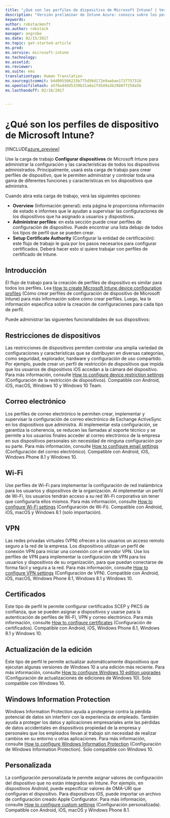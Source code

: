 ```yaml
---
title: "¿Qué son los perfiles de dispositivo de Microsoft Intune? | Versión preliminar de Intune Azure | Microsoft Docs"
description: "Versión preliminar de Intune Azure: conozca sobre los perfiles de dispositivo de Intune y cómo pueden ayudarle a administrar y proteger los dispositivos de su empresa."
keywords: 
author: robstackmsft
ms.author: robstack
manager: angrobe
ms.date: 02/15/2017
ms.topic: get-started-article
ms.prod: 
ms.service: microsoft-intune
ms.technology: 
ms.assetid: 
ms.reviewer: 
ms.suite: ems
translationtype: Human Translation
ms.sourcegitcommit: b4d095506215b775d56d172e9aabae1737757310
ms.openlocfilehash: a5f6ad4dd5339b31a6a1fd549a3b29b0ff258a5b
ms.lasthandoff: 02/16/2017


---
```


# <a name="what-are-microsoft-intune-device-profiles"></a>¿Qué son los perfiles de dispositivo de Microsoft Intune?

[!INCLUDE[azure_preview](../includes/azure_preview.md)]

Use la carga de trabajo **Configurar dispositivos** de Microsoft Intune para administrar la configuración y las características de todos los dispositivos administrados. Principalmente, usará esta carga de trabajo para crear perfiles de dispositivo, que le permiten administrar y controlar toda una gama de diferentes funciones y características en los dispositivos que administra.

Cuando abra esta carga de trabajo, verá las siguientes opciones:

- **Overview** (Información general): esta página le proporciona información de estado e informes que le ayudan a supervisar las configuraciones de los dispositivos que ha asignado a usuarios y dispositivos.
- **Administrar perfiles**: en esta sección puede crear perfiles de configuración de dispositivo. Puede encontrar una lista debajo de todos los tipos de perfil que se pueden crear.
- **Setup Certificate Authority** (Configurar la entidad de certificación): este flujo de trabajo le guía por los pasos necesarios para configurar certificados. Deberá hacer esto si quiere trabajar con perfiles de certificado de Intune.

## <a name="getting-started"></a>Introducción

El flujo de trabajo para la creación de perfiles de dispositivo es similar para todos los perfiles. Lea [How to create Microsoft Intune device configuration profiles](/intune-azure/configure-devices/how-to-create-device-profiles) (Cómo crear perfiles de configuración de dispositivo de Microsoft Intune) para más información sobre cómo crear perfiles. Luego, lea la información específica sobre la creación de configuraciones para cada tipo de perfil.

Puede administrar las siguientes funcionalidades de sus dispositivos:

## <a name="device-restrictions"></a>Restricciones de dispositivos
Las restricciones de dispositivos permiten controlar una amplia variedad de configuraciones y características que se distribuyen en diversas categorías, como seguridad, explorador, hardware y configuración de uso compartido. Por ejemplo, puede crear un perfil de restricción de dispositivos que impida que los usuarios de dispositivos iOS accedan a la cámara del dispositivo.
Para más información, consulte [How to configure device restriction settings](how-to-configure-device-restrictions.md) (Configuración de la restricción de dispositivos). Compatible con Android, iOS, macOS, Windows 10 y Windows 10 Team.

## <a name="email"></a>Correo electrónico
Los perfiles de correo electrónico le permiten crear, implementar y supervisar la configuración de correo electrónico de Exchange ActiveSync en los dispositivos que administra. Al implementar esta configuración, se garantiza la coherencia, se reducen las llamadas al soporte técnico y se permite a los usuarios finales acceder al correo electrónico de la empresa en sus dispositivos personales sin necesidad de ninguna configuración por su parte.
Para más información, consulte [How to configure email settings](how-to-configure-email-settings.md) (Configuración del correo electrónico). Compatible con Android, iOS, Windows Phone 8.1 y Windows 10.

## <a name="wi-fi"></a>Wi-Fi
Use perfiles de Wi-Fi para implementar la configuración de red inalámbrica para los usuarios y dispositivos de la organización. Al implementar un perfil de Wi-Fi, los usuarios tendrán acceso a su red Wi-Fi corporativa sin tener que configurarla ellos mismos.
Para más información, consulte [How to configure Wi-Fi settings](how-to-configure-wi-fi-settings.md) (Configuración de Wi-Fi). Compatible con Android, iOS, macOS y Windows 8.1 (solo importación).

## <a name="vpn"></a>VPN
Las redes privadas virtuales (VPN) ofrecen a los usuarios un acceso remoto seguro a la red de la empresa. Los dispositivos utilizan un perfil de conexión VPN para iniciar una conexión con el servidor VPN. Use los perfiles de VPN para implementar la configuración de VPN para los usuarios y dispositivos de su organización, para que puedan conectarse de forma fácil y segura a la red.
Para más información, consulte [How to configure VPN settings](how-to-configure-vpn-settings.md) (Configuración de VPN).
Compatible con Android, iOS, macOS, Windows Phone 8.1, Windows 8.1 y Windows 10.

## <a name="certificates"></a>Certificados
Este tipo de perfil le permite configurar certificados SCEP y PKCS de confianza, que se pueden asignar a dispositivos y usarse para la autenticación de perfiles de Wi-Fi, VPN y correo electrónico.
Para más información, consulte [How to configure certificates](how-to-configure-certificates.md) (Configuración de certificados). Compatible con Android, iOS, Windows Phone 8.1, Windows 8.1 y Windows 10.

## <a name="edition-upgrade"></a>Actualización de la edición
Este tipo de perfil le permite actualizar automáticamente dispositivos que ejecutan algunas versiones de Windows 10 a una edición más reciente. Para más información, consulte [How to configure Windows 10 edition upgrades](how-to-configure-windows-10-edition-upgrade.md) (Configuración de actualizaciones de ediciones de Windows 10). Solo compatible con Windows 10.

## <a name="windows-information-protection"></a>Windows Information Protection
Windows Information Protection ayuda a protegerse contra la pérdida potencial de datos sin interferir con la experiencia de empleado. También ayuda a proteger los datos y aplicaciones empresariales ante las pérdidas de datos accidentales en dispositivos propiedad de la empresa y personales que los empleados llevan al trabajo sin necesidad de realizar cambios en su entorno u otras aplicaciones.
Para más información, consulte [How to configure Windows Information Protection](how-to-configure-windows-information-protection.md) (Configuración de Windows Information Protection). Solo compatible con Windows 10.

## <a name="custom"></a>Personalizada
La configuración personalizada le permite asignar valores de configuración del dispositivo que no están integrados en Intune. Por ejemplo, en dispositivos Android, puede especificar valores de OMA-URI que configuran el dispositivo. Para dispositivos iOS, puede importar un archivo de configuración creado Apple Configurator.
Para más información, consulte [How to configure custom settings](how-to-configure-custom-settings.md) (Configuración personalizada). Compatible con Android, iOS, macOS y Windows Phone 8.1.

